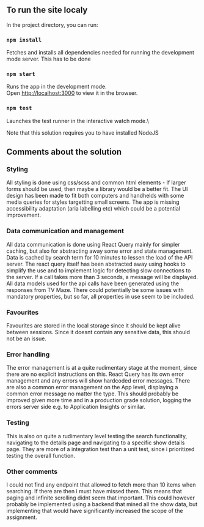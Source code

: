 ## To run the site localy
In the project directory, you can run:

### `npm install`
Fetches and installs all dependencies needed for running the development mode server. This has to be done 

### `npm start`
Runs the app in the development mode.\
Open [http://localhost:3000](http://localhost:3000) to view it in the browser.

### `npm test`
Launches the test runner in the interactive watch mode.\

Note that this solution requires you to have installed NodeJS 


## Comments about the solution

### Styling
All styling is done using css/scss and common html elements - If larger forms should be used, then maybe a library would be a better fit.
The UI design has been made to fit both computers and handhelds with some media queries for styles targetting small screens.
The app is missing accessibility adaptation (aria labelling etc) which could be a potential improvement. 

### Data communication and management
All data communication is done using React Query mainly for simpler caching, but also for abstracting away some error and state management.
Data is cached by search term for 10 minutes to lessen the load of the API server.
The react query itself has been abstracted away using hooks to simplify the use and to implement logic for detecting slow connections to the server. If a call takes more than 3 seconds, 
a message will be displayed. 
All data models used for the api calls have been generated using the responses from TV Maze. There could potentially be some issues with mandatory properties, but so far, all properties in use seem to be included.

### Favourites
Favourites are stored in the local storage since it should be kept alive between sessions. Since it doesnt contain any sensitive data, this should not be an issue.

### Error handling
The error management is at a quite rudimentary stage at the moment, since there are no explicit instructions on this. 
React Query has its own error management and any errors will show hardcoded error messages. There are also a common error management on the App level, displaying a common error message no matter the type. 
This should probably be improved given more time and in a production grade solution, logging the errors server side e.g. to Application Insights or similar.

### Testing
This is also on quite a rudimentary level testing the search functionality, navigating to the details page and navigating to a specific show details page. 
They are more of a integration test than a unit test, since i prioritized testing the overall function.

### Other comments
I could not find any endpoint that allowed to fetch more than 10 items when searching. If there are then i must have missed them. This means that paging and infinite scrolling didnt seem that important.
This could however probably be implemented using a backend that mined all the show data, but implementing that would have significantly increased the scope of the assignment. 